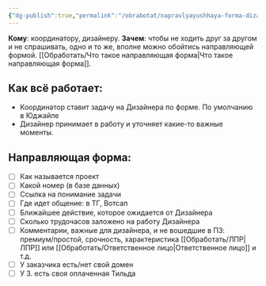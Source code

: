 ```yaml
---
{"dg-publish":true,"permalink":"/obrabotat/napravlyayushhaya-forma-dizajneru-pro-novyj-sajt/"}
---
```


**Кому**: координатору, дизайнеру.
**Зачем**: чтобы не ходить друг за другом и не спрашивать, одно и то же, вполне можно обойтись направляющей формой. [[Обработать/Что такое направляющая форма\|Что такое направляющая форма]].

## Как всё работает: 
- Координатор ставит задачу на Дизайнера по форме. По умолчанию в Юджайле
- Дизайнер принимает в работу и уточняет какие-то важные моменты.


## Направляющая форма:
- [ ] Как называется проект
- [ ] Какой номер (в базе данных)
- [ ] Ссылка на понимание задачи
- [ ] Где идет общение: в ТГ, Вотсап
- [ ] Ближайшее действие, которое ожидается от Дизайнера
- [ ] Сколько трудочасов заложено на работу Дизайнера
- [ ] Комментарии, важные для дизайнера, и не вошедшие в ПЗ: премиум/простой, срочность, характеристика [[Обработать/ЛПР\|ЛПР]] или [[Обработать/Ответственное лицо\|Ответственное лицо]] и т.д.
- [ ] У заказчика есть/нет свой домен
- [ ] У З. есть своя оплаченная Тильда